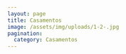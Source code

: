 ```yaml
---
layout: page
title: Casamentos
image: /assets/img/uploads/1-2-.jpg
pagination:
  category: Casamentos
---
```

